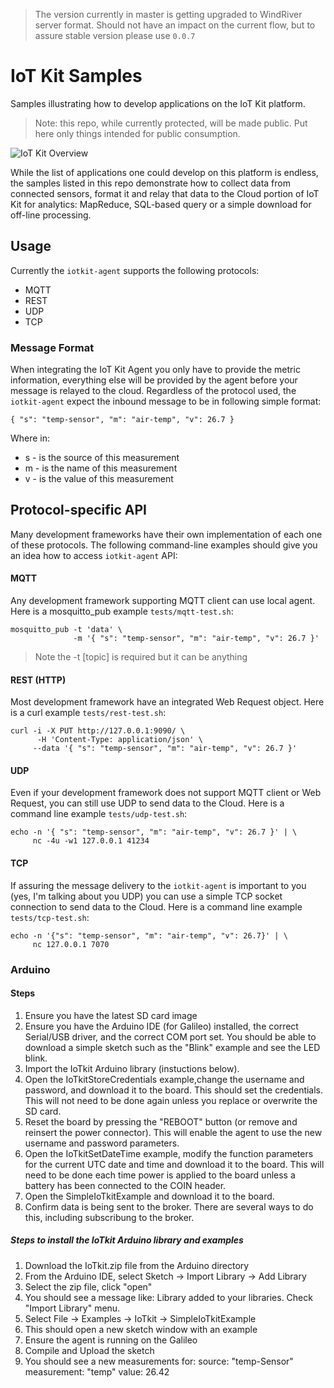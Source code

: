 > The version currently in master is getting upgraded to WindRiver server format. Should not have an impact on the current flow, but to assure stable version please use `0.0.7`

# IoT Kit Samples

Samples illustrating how to develop applications on the IoT Kit platform. 

> Note: this repo, while currently protected, will be made public. Put here only things intended for public consumption. 

![IoT Kit Overview](https://dl.dropboxusercontent.com/u/202873466/IotKit/iotkit-sample-splash.png)

While the list of applications one could develop on this platform is endless, the samples listed in this repo demonstrate how to collect data from connected sensors, format it and relay that data to the Cloud portion of IoT Kit for analytics: MapReduce, SQL-based query or a simple download for off-line processing.

## Usage

Currently the `iotkit-agent` supports the following protocols: 

* MQTT
* REST 
* UDP
* TCP

### Message Format

When integrating the IoT Kit Agent you only have to provide the metric information, everything else will be provided by the agent before your message is relayed to the cloud. Regardless of the protocol used, the `iotkit-agent` expect the inbound message to be in following simple format:

    { "s": "temp-sensor", "m": "air-temp", "v": 26.7 }

Where in:

* s - is the source of this measurement
* m - is the name of this measurement
* v - is the value of this measurement

## Protocol-specific API

Many development frameworks have their own implementation of each one of these protocols. The following command-line examples should give you an idea how to access `iotkit-agent` API:

#### MQTT

Any development framework supporting MQTT client can use local agent. Here is a mosquitto_pub example `tests/mqtt-test.sh`:

    mosquitto_pub -t 'data' \
                  -m '{ "s": "temp-sensor", "m": "air-temp", "v": 26.7 }'
                  
> Note the -t [topic] is required but it can be anything

#### REST (HTTP)

Most development framework have an integrated Web Request object. Here is a curl example `tests/rest-test.sh`:

    curl -i -X PUT http://127.0.0.1:9090/ \
    	  -H 'Content-Type: application/json' \
         --data '{ "s": "temp-sensor", "m": "air-temp", "v": 26.7 }' 
         
#### UDP

Even if your development framework does not support MQTT client or Web Request, you can still use UDP to send data to the Cloud. Here is a command line example `tests/udp-test.sh`:

    echo -n '{ "s": "temp-sensor", "m": "air-temp", "v": 26.7 }' | \
         nc -4u -w1 127.0.0.1 41234
         
#### TCP

If assuring the message delivery to the `iotkit-agent` is important to you (yes, I'm talking about you UDP) you can use a simple TCP socket connection to send data to the Cloud. Here is a command line example `tests/tcp-test.sh`:

    echo -n '{"s": "temp-sensor", "m": "air-temp", "v": 26.7}' | \
         nc 127.0.0.1 7070
        
### Arduino

####  Steps
1. Ensure you have the latest SD card image
2. Ensure you have the Arduino IDE (for Galileo) installed, the correct Serial/USB driver, and the correct COM port set. You should be able to download a simple sketch such as the "Blink" example and see the LED blink.
3. Import the IoTkit Arduino library (instuctions below).
4. Open the IoTkitStoreCredentials example,change the username and password, and download it to the board. This should set the credentials. This will not need to be done again unless you replace or overwrite the SD card.
5. Reset the board by pressing the "REBOOT" button (or remove and reinsert the power connector). This will enable the agent to use the new username and password parameters.
5. Open the IoTkitSetDateTime example, modify the function parameters for the current UTC date and time and download it to the board. This will need to be done each time power is applied to the board unless a battery has been connected to the COIN header.
6. Open the SimpleIoTkitExample and download it to the board.
7. Confirm data is being sent to the broker. There are several ways to do this, including subscribung to the broker.

##### Steps to install the IoTkit Arduino library and examples

1. Download the IoTkit.zip file from the Arduino directory
2. From the Arduino IDE, select Sketch -> Import Library -> Add Library
3. Select the zip file, click "open"
4. You should see a message like: Library added to your libraries. Check "Import Library" menu.
4. Select File -> Examples -> IoTkit -> SimpleIoTkitExample
5. This should open a new sketch window with an example
6. Ensure the agent is running on the Galileo
7. Compile and Upload the sketch
8. You should see a new measurements for: source: "temp-Sensor" measurement: "temp" value: 26.42

